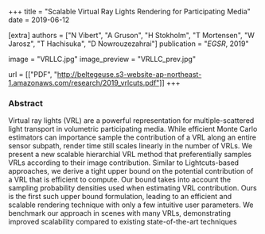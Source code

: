 +++
title = "Scalable Virtual Ray Lights Rendering for Participating Media"
date = 2019-06-12

[extra]
authors = ["N Vibert", "A Gruson", "H Stokholm", "T Mortensen", "W Jarosz", "T Hachisuka", "D Nowrouzezahrai"]
publication = "*EGSR*, 2019"

image = "VRLLC.jpg"
image_preview = "VRLLC_prev.jpg"

url = [["PDF", "http://beltegeuse.s3-website-ap-northeast-1.amazonaws.com/research/2019_vrlcuts.pdf"]]
+++

### Abstract

Virtual ray lights (VRL) are a powerful representation for multiple-scattered light transport in volumetric participating media. While efficient Monte Carlo estimators can importance sample the contribution of a VRL along an entire sensor subpath, render time still scales linearly in the number of VRLs. We present a new scalable hierarchial VRL method that preferentially samples VRLs according to their image contribution. Similar to Lightcuts-based approaches, we derive a tight upper bound on the potential contribution of a VRL that is efficient to compute. Our bound takes into account the sampling probability densities used when estimating VRL contribution. Ours is the first such upper bound formulation, leading to an efficient and scalable rendering technique with only a few intuitive user parameters. We benchmark our approach in scenes with many VRLs, demonstrating improved scalability compared to existing state-of-the-art techniques